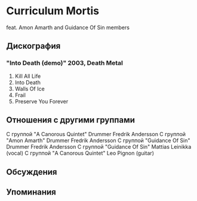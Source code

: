 # Curriculum Mortis

feat. Amon Amarth and Guidance Of Sin members

## Дискография

### "Into Death (demo)" 2003, Death Metal

01. Kill All Life
02. Into Death
03. Walls Of Ice
04. Frail
05. Preserve You Forever


## Отношения с другими группами

C группой "A Canorous Quintet" Drummer Fredrik Andersson
C группой "Amon Amarth" Drummer Fredrik Andersson
C группой "Guidance Of Sin" Drummer Fredrik Andersson
C группой "Guidance Of Sin" Mattias Leinikka (vocal)
C группой "A Canorous Quintet" Leo Pignon (guitar)

## Обсуждения


## Упоминания

